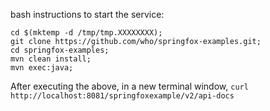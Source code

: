 bash instructions to start the service:

```
cd $(mktemp -d /tmp/tmp.XXXXXXXX);
git clone https://github.com/who/springfox-examples.git;
cd springfox-examples;
mvn clean install;
mvn exec:java;
```

After executing the above, in a new terminal window, `curl http://localhost:8081/springfoxexample/v2/api-docs`



